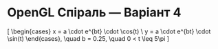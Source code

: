 # OpenGL Спіраль — Варіант 4
\[
\begin{cases}
x = a \cdot e^{bt} \cdot \cos(t) \\
y = a \cdot e^{bt} \cdot \sin(t)
\end{cases}, \quad b = 0.25, \quad 0 < t \leq 5\pi
\]
